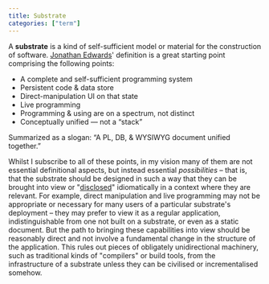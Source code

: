 ```yaml
---
title: Substrate
categories: ["term"]
---
```


A **substrate** is a kind of self-sufficient model or material for the construction of software. 
[Jonathan Edwards](https://alarmingdevelopment.org/)' definition is a great starting point comprising the following points:

* A complete and self-sufficient programming system
* Persistent code & data store
* Direct-manipulation UI on that state
* Live programming
* Programming & using are on a spectrum, not distinct
* Conceptually unified — not a “stack” 

Summarized as a slogan: “A PL, DB, & WYSIWYG document unified together.”

Whilst I subscribe to all of these points, in my vision many of them are not essential definitional aspects, but
instead essential *possibilities* &ndash; that is, that the substrate should be designed in such a way that they can be
brought into view or "[disclosed](/term/disclosable-computing)" idiomatically in a context where they are relevant. 
For example, direct manipulation and live programming may not be appropriate or necessary for many users of a particular
substrate's deployment &ndash; they may prefer to view it as a regular application, indistinguishable from one not built
on a substrate, or even as a static document. But the path to bringing
these capabilities into view should be reasonably direct and not involve a fundamental change in the structure of
the application. This rules out pieces of obligately unidirectional machinery, such as traditional kinds of "compilers"
or build tools, from the infrastructure of a substrate unless they can be civilised or incrementalised somehow.
